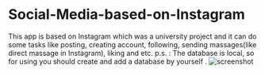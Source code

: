 # Social-Media-based-on-Instagram

This app is based on Instagram which was a university project and it can do some tasks like posting, creating account, following, sending massages(like direct massage in Instagram), liking and etc.
p.s. : The database is local, so for using you should create and add a database by yourself .
![screenshot](https://user-images.githubusercontent.com/39772964/209025589-ab63454c-ead5-413e-b0b1-d20c6dfd4220.jpg)
